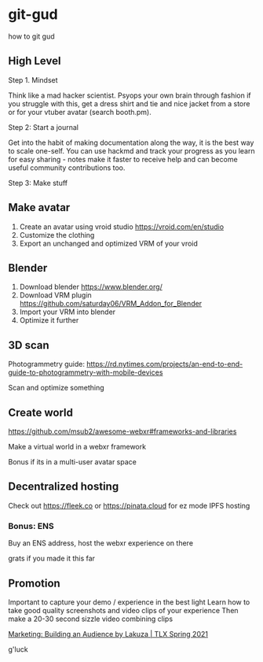 # git-gud

how to git gud


## High Level

Step 1. Mindset

Think like a mad hacker scientist. Psyops your own brain through fashion if you struggle with this, get a dress shirt and tie and nice jacket from a store or for your vtuber avatar (search booth.pm).

Step 2: Start a journal

Get into the habit of making documentation along the way, it is the best way to scale one-self. You can use hackmd and track your progress as you learn for easy sharing - notes make it faster to receive help and can become useful community contributions too.

Step 3: Make stuff


## Make avatar

1. Create an avatar using vroid studio https://vroid.com/en/studio
2. Customize the clothing
3. Export an unchanged and optimized VRM of your vroid


## Blender

1. Download blender https://www.blender.org/
2. Download VRM plugin https://github.com/saturday06/VRM_Addon_for_Blender
3. Import your VRM into blender
4. Optimize it further



## 3D scan

Photogrammetry guide: https://rd.nytimes.com/projects/an-end-to-end-guide-to-photogrammetry-with-mobile-devices


Scan and optimize something

## Create world

https://github.com/msub2/awesome-webxr#frameworks-and-libraries

Make a virtual world in a webxr framework

Bonus if its in a multi-user avatar space

## Decentralized hosting

Check out https://fleek.co or https://pinata.cloud for ez mode IPFS hosting

### Bonus: ENS

Buy an ENS address, host the webxr experience on there

grats if you made it this far

## Promotion

Important to capture your demo / experience in the best light
Learn how to take good quality screenshots and video clips of your experience
Then make a 20-30 second sizzle video combining clips

[Marketing: Building an Audience by Lakuza | TLX Spring 2021](https://www.youtube.com/watch?v=7o2qffqSWOc)

g'luck